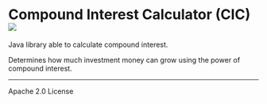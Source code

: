 # Compound Interest Calculator (CIC) [![](https://jitpack.io/v/Thibstars/compound-interest-calculator.svg)](https://jitpack.io/#Thibstars/compound-interest-calculator)

Java library able to calculate compound interest.

Determines how much investment money can grow using the power of compound interest.

---
Apache 2.0 License